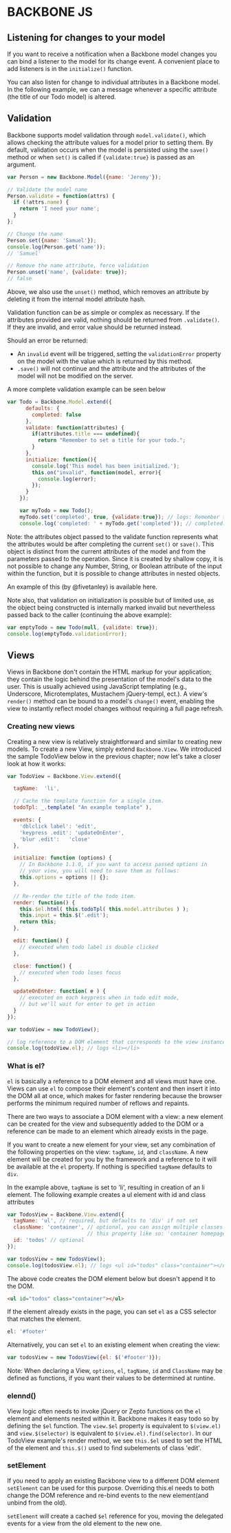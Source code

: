 # BACKBONE JS #

## Listening for changes to your model ##
If you want to receive a notification when a Backbone model changes you can bind a listener to the model for its change event. A convenient place to add listeners is in the `initialize()` function.

You can also listen for change to individual attributes in a Backbone model. In the following example, we can a message whenever a specific attribute (the title of our Todo model) is altered.

## Validation
Backbone supports model validation through `model.validate()`, which allows checking the attribute values for a model prior to setting them. By default, validation occurs when the model is persisted using the `save()` method or when `set()` is called if `{validate:true}` is passed as an argument.  

```javascript
var Person = new Backbone.Model({name: 'Jeremy'});

// Validate the model name
Person.validate = function(attrs) {
  if (!attrs.name) {
    return 'I need your name';
  }
};

// Change the name
Person.set({name: 'Samuel'});
console.log(Person.get('name'));
// 'Samuel'

// Remove the name attribute, force validation
Person.unset('name', {validate: true});
// false
```


Above, we also use the `unset()` method, which removes an attribute by deleting it from the internal model attribute hash.

Validation function can be as simple or complex as necessary. If the attributes provided are valid, nothing should be returned from `.validate()`. If they are invalid, and error value should be returned instead.

Should an error be returned:
  * An `invalid` event will be triggered, setting the `validationError` property on the model with the value which is returned by this method.
  * `.save()` will not continue and the attribute and the attributes of the model will not be modified on the server.

A more complete validation example can be seen below

```javascript
var Todo = Backbone.Model.extend({
      defaults: {
        completed: false
      },
      validate: function(attributes) {
        if(attributes.title === undefined){
          return "Remember to set a title for your todo.";
        }
      },
      initialize: function(){
        console.log('This model has been initialized.');
        this.on("invalid", function(model, error){
          console.log(error);
        });
      }
    });

    var myTodo = new Todo();
    myTodo.set('completed', true, {validate:true}); // logs: Remember to set a title for your todo.
    console.log('completed: ' + myTodo.get('completed')); // completed: false
```
Note: the attributes object passed to the validate function represents what the attributes would be after completing the current `set()` or `save()`. This object is distinct from the current attributes of the model and from the parameters passed to the operation. Since it is created by shallow copy, it is not possible to change any Number, String, or Boolean attribute of the input within the function, but it is possible to change attributes in nested objects.

An example of this (by @fivetanley) is available here.

Note also, that validation on initialization is possible but of limited use, as the object being constructed is internally marked invalid but nevertheless passed back to the caller (continuing the above example):

```javascript
var emptyTodo = new Todo(null, {validate: true});
console.log(emptyTodo.validationError);
```
## Views ##
Views in Backbone don't contain the HTML markup for your application; they contain the logic behind the presentation of the model's data to the user. This is usually achieved using JavaScript templating (e.g., Underscore, Microtemplates, Mustachem jQuery-templ, ect.). A view's `render()` method can be bound to a model's `change()` event, enabling the view to instantly reflect model changes without requiring a full page refresh.


### Creating new views ###
Creating a new view is relatively straightforward and similar to creating new models. To create a new View, simply extend `Backbone.View`. We introduced the sample TodoView below in the previous chapter; now let's take a closer look at how it works:

```javascript
var TodoView = Backbone.View.extend({

  tagName:  'li',

  // Cache the template function for a single item.
  todoTpl: _.template( "An example template" ),

  events: {
    'dblclick label': 'edit',
    'keypress .edit': 'updateOnEnter',
    'blur .edit':   'close'
  },

  initialize: function (options) {
    // In Backbone 1.1.0, if you want to access passed options in
    // your view, you will need to save them as follows:
    this.options = options || {};
  },

  // Re-render the title of the todo item.
  render: function() {
    this.$el.html( this.todoTpl( this.model.attributes ) );
    this.input = this.$('.edit');
    return this;
  },

  edit: function() {
    // executed when todo label is double clicked
  },

  close: function() {
    // executed when todo loses focus
  },

  updateOnEnter: function( e ) {
    // executed on each keypress when in todo edit mode,
    // but we'll wait for enter to get in action
  }
});

var todoView = new TodoView();

// log reference to a DOM element that corresponds to the view instance
console.log(todoView.el); // logs <li></li>
```
### What is el? ###
`el` is basically a reference to a DOM element and all views must have one. Views can use `el` to compose their element's content and then insert it into the DOM all at once, which makes for faster rendering because the browser performs the minimum required number of reflows and repaints.

There are two ways to associate a DOM element with a view: a new element can be created for the view and subsequently added to the DOM or a reference can be made to an element which already exists in the page.

If you want to create a new element for your view, set any combination of the following properties on the view: `tagName`, `id`, and `className`. A new element will be created for you by the framework and a reference to it will be available at the `el` property. If nothing is specified `tagName` defaults to `div`.

In the example above, `tagName` is set to 'li', resulting in creation of an li element. The following example creates a ul element with id and class attributes
```javascript
var TodosView = Backbone.View.extend({
  tagName: 'ul', // required, but defaults to 'div' if not set
  className: 'container', // optional, you can assign multiple classes to
                          // this property like so: 'container homepage'
  id: 'todos' // optional
});

var todosView = new TodosView();
console.log(todosView.el); // logs <ul id="todos" class="container"></ul>
```
The above code creates the DOM element below but doesn't append it to the DOM.
```html
<ul id="todos" class="container"></ul>
```
If the element already exists in the page, you can set `el` as a CSS selector that matches the element.
```javascript
el: '#footer'
```
Alternatively, you can set `el` to an existing element when creating the view:
```javascript
var todosView = new TodosView({el: $('#footer')});
```
Note: When declaring a View, `options`, `el`, `tagName`, `id` and `ClassName` may be defined as functions, if you want their values to be determined at runtine.

### elennd() ###
View logic often needs to invoke jQuery or Zepto functions on the `el` element and elements nested within it. Backbone makes it easy todo so by defining the `$el` function. The `view.$el` property is equivalent to `$(view.el)` and `view.$(selector)` is equivalent to `$(view.el).find(selector)`. In our TodoView example's render method, we see `this.$el` used to set the HTML of the element and `this.$()` used to find subelements of class 'edit'.

### setElement ###
If you need to apply an existing Backbone view to a different DOM element `setElement` can be used for this purpose. Overriding this.el needs to both change the DOM reference and re-bind events to the new element(and unbind from the old).

`setElement` will create a cached `$el` reference for you, moving the delegated events for a view from the old element to the new one.
